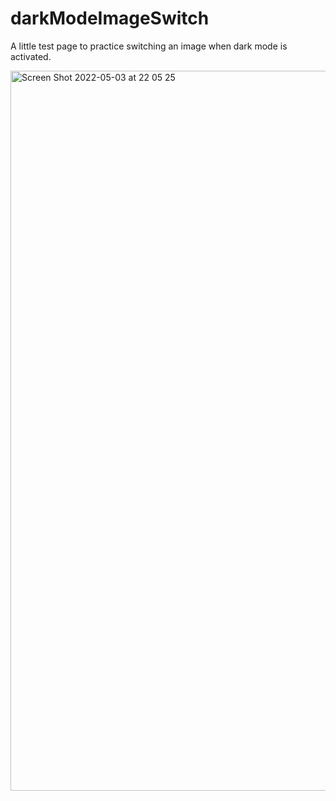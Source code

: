 # darkModeImageSwitch
A little test page to practice switching an image when dark mode is activated.

<img width="1152" alt="Screen Shot 2022-05-03 at 22 05 25" src="https://user-images.githubusercontent.com/80684537/166566184-840b4b95-279f-497c-8723-52bd55ecd3a8.png">
